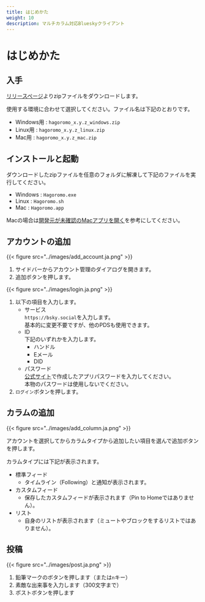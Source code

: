 ```yaml
---
title: はじめかた
weight: 10
description: マルチカラム対応Blueskyクライアント
---
```


# はじめかた

## 入手

[リリースページ](https://github.com/ioriayane/Hagoromo/releases)よりzipファイルをダウンロードします。

使用する環境に合わせて選択してください。ファイル名は下記のとおりです。

- Windows用 : `hagoromo_x.y.z_windows.zip`
- Linux用 : `hagoromo_x.y.z_linux.zip`
- Mac用 : `hagoromo_x.y.z_mac.zip`


## インストールと起動

ダウンロードしたzipファイルを任意のフォルダに解凍して下記のファイルを実行してください。

- Windows : `Hagoromo.exe`
- Linux : `Hagoromo.sh`
- Mac : `Hagoromo.app`

Macの場合は[開発元が未確認のMacアプリを開く](https://support.apple.com/ja-jp/guide/mac-help/mh40616/mac)を参考にしてください。

## アカウントの追加

{{< figure src="../images/add_account.ja.png" >}}

1. サイドバーからアカウント管理のダイアログを開きます。
2. 追加ボタンを押します。

{{< figure src="../images/login.ja.png" >}}

1. 以下の項目を入力します。
   - サービス  
     `https://bsky.social`を入力します。  
     基本的に変更不要ですが、他のPDSも使用できます。
   - ID  
     下記のいずれかを入力します。
     - ハンドル
     - Eメール
     - DID
   - パスワード  
     [公式サイト](https://bsky.app/settings/app-passwords)で作成したアプリパスワードを入力してください。  
     本物のパスワードは使用しないでください。
2. `ログイン`ボタンを押します。

## カラムの追加

{{< figure src="../images/add_column.ja.png" >}}

アカウントを選択してからカラムタイプから追加したい項目を選んで追加ボタンを押します。

カラムタイプには下記が表示されます。

- 標準フィード
  - タイムライン（Following）と通知が表示されます。
- カスタムフィード
  - 保存したカスタムフィードが表示されます（Pin to Homeではありません）。
- リスト
  - 自身のリストが表示されます（ミュートやブロックをするリストではありません）。

## 投稿

{{< figure src="../images/post.ja.png" >}}

1. 鉛筆マークのボタンを押します（または`n`キー）
2. 素敵な出来事を入力します（300文字まで）
3. ポストボタンを押します
